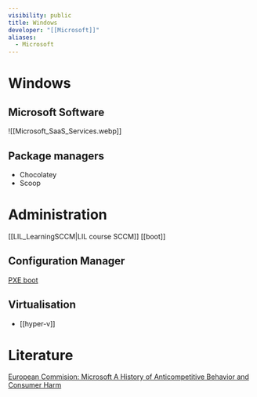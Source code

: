 ```yaml
---
visibility: public
title: Windows
developer: "[[Microsoft]]"
aliases:
  - Microsoft
---
```

# Windows

## Microsoft Software

![[Microsoft_SaaS_Services.webp]]

## Package managers

- Chocolatey
- Scoop

# Administration

[[LIL_LearningSCCM|LIL course SCCM]]
[[boot]]

## Configuration Manager

[PXE boot](https://learn.microsoft.com/en-us/troubleshoot/mem/configmgr/os-deployment/understand-pxe-boot)


## Virtualisation

- [[hyper-v]]

# Literature

[European Commision: Microsoft A History of Anticompetitive Behavior and Consumer Harm](https://www.ecis.eu/documents/Finalversion_Consumerchoicepaper.pdf)

